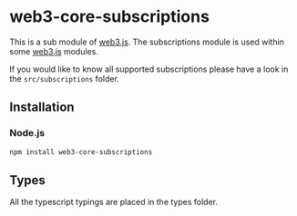 # web3-core-subscriptions

This is a sub module of [web3.js][repo].
The subscriptions module is used within some [web3.js][repo] modules.

If you would like to know all supported subscriptions please have a look in the ```src/subscriptions``` folder.

## Installation

### Node.js

```bash
npm install web3-core-subscriptions
```

## Types 

All the typescript typings are placed in the types folder. 

[docs]: http://web3js.readthedocs.io/en/1.0/
[repo]: https://github.com/ethereum/web3.js


